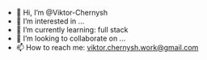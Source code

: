 - 👋 Hi, I’m @Viktor-Chernysh
- 👀 I’m interested in ...
- 🌱 I’m currently learning: full stack
- 💞️ I’m looking to collaborate on ...
- 📫 How to reach me: viktor.chernysh.work@gmail.com

<!---
Viktor-Chernysh/Viktor-Chernysh is a ✨ special ✨ repository because its `README.md` (this file) appears on your GitHub profile.
You can click the Preview link to take a look at your changes.
--->
